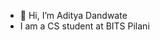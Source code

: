 - 👋 Hi, I’m Aditya Dandwate
- I am a CS student at BITS Pilani


<!---
AD-lite24/AD-lite24 is a ✨ special ✨ repository because its `README.md` (this file) appears on your GitHub profile.
You can click the Preview link to take a look at your changes.
--->
